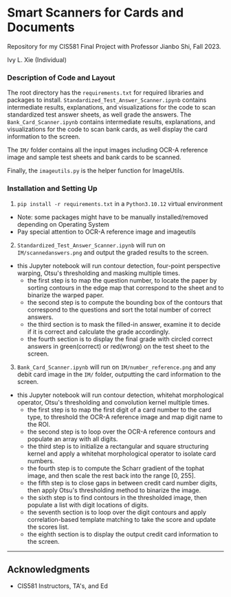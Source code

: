 # Smart Scanners for Cards and Documents
Repository for my CIS581 Final Project with Professor Jianbo Shi, Fall 2023.

Ivy L. Xie (Individual)

### Description of Code and Layout

The root directory has the `requirements.txt` for required libraries and packages to install. `Standardized_Test_Answer_Scanner.ipynb` contains intermediate results, explanations, and visualizations for the code to scan standardized test answer sheets, as well grade the answers. The `Bank_Card_Scanner.ipynb` contains intermediate results, explanations, and visualizations for the code to scan bank cards, as well display the card information to the screen.

The `IM/` folder contains all the input images including OCR-A reference image and sample test sheets and bank cards to be scanned.

Finally, the `imageutils.py` is the helper function for ImageUtils.

### Installation and Setting Up
1. `pip install -r requirements.txt` in a `Python3.10.12` virtual environment
- Note: some packages might have to be manually installed/removed depending on Operating System
- Pay special attention to OCR-A reference image and imageutils
2. `Standardized_Test_Answer_Scanner.ipynb` will run on `IM/scannedanswers.png` and output the graded results to the screen.
- this Jupyter notebook will run contour detection, four-point perspective warping, Otsu's thresholding and masking multiple times.
  - the first step is to map the question number, to locate the paper by sorting contours in the edge map that correspond to the sheet and to binarize the warped paper.
  - the second step is to compute the bounding box of the contours that correspond to the questions and sort the total number of correct answers.
  - the third section is to mask the filled-in answer, examine it to decide if it is correct and calculate the grade accordingly.
  - the fourth section is to display the final grade with circled correct answers in green(correct) or red(wrong) on the test sheet to the screen.
3. `Bank_Card_Scanner.ipynb` will run on `IM/number_reference.png` and any debit card image in the `IM/` folder, outputting the card information to the screen.
- this Jupyter notebook will run contour detection, whitehat morphological operator, Otsu's thresholding and convolution kernel multiple times.
  - the first step is to map the first digit of a card number to the card type, to threshold the OCR-A reference image and map digit name to the ROI.
  - the second step is to loop over the OCR-A reference contours and populate an array with all digits.
  - the third step is to initialize a rectangular and square structuring kernel and apply a whitehat morphological operator to isolate card numbers.
  - the fourth step is to compute the Scharr gradient of the tophat image, and then scale the rest back into the range [0, 255].
  - the fifth step is to close gaps in between credit card number digits, then apply Otsu's thresholding method to binarize the image.
  - the sixth step is to find contours in the thresholded image, then populate a list with digit locations of digits.
  - the seventh section is to loop over the digit contours and apply correlation-based template matching to take the score and update the scores list.
  - the eighth section is to display the output credit card information to the screen.

---

## Acknowledgments
* CIS581 Instructors, TA's, and Ed
